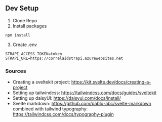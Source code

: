 ## Dev Setup
1. Clone Repo
2. Install packages
```
npm install
```
3. Create .env
```
STRAPI_ACCESS_TOKEN=token
STRAPI_URL=https://correlaidstrapi.azurewebsites.net
```

### Sources
- Creating a sveltekit project: https://kit.svelte.dev/docs/creating-a-project
- Setting up tailwindcss: https://tailwindcss.com/docs/guides/sveltekit
- Setting up daisyUI: https://daisyui.com/docs/install/
- Svelte markdown: https://github.com/pablo-abc/svelte-markdown combined with tailwind typography: https://tailwindcss.com/docs/typography-plugin

